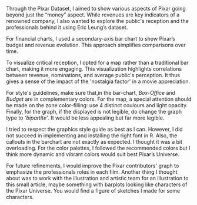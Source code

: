Through the Pixar Dataset,  I aimed to show various aspects of Pixar going beyond just the “money” aspect. While revenues are key indicators of a renowned company, I also wanted to explore the public's reception and the professionals behind it using Eric Leung’s dataset.

For financial charts, I used a secondary-axis bar chart to show Pixar’s budget and revenue evolution. This approach simplifies comparisons over time.

To visualize critical reception, I opted for a map rather than a traditional bar chart, making it more engaging. This visualization highlights correlations between revenue, nominations, and average public's perception. It thus gives a sense of the impact of the 'nostalgia factor' in a movie appreciation.

For style's guidelines, make sure that,in the bar-chart, _Box-Office_ and _Budget_ are in complementary colors. For the map, a special attention should be made on the zone color-filling: use 4 distinct coulours and light opacity. Finally, for the graph, if the displayed is not legible, do change the graph type to _‘bipartite’_. It would be less appealing but far more legible.

I tried to respect the graphics style guide as best as I can. However, I did not succeed in implementing and installing the right font in R. Also, the callouts in the barchart are not exactly as expected. I thought it was a bit overloading. 
For the color palettes, I followed the recommended colors but I think  more dynamic and vibrant colors would suit best Pixar’s Universe.

For future refinements, I would improve the Pixar contributors' graph to emphasize the professionals roles in each film. Another thing I thought about was to work with the illustration and artistic team for an illustration to this small article, maybe something with barplots looking like characters of the Pixar Universe. You would find a figure of sketches I made for some characters.

